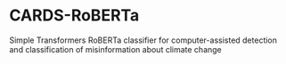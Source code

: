 # CARDS-RoBERTa
Simple Transformers RoBERTa classifier for computer-assisted detection and classification of misinformation about climate change
